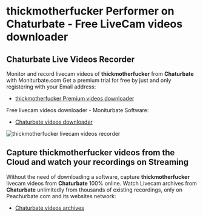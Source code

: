 # thickmotherfucker Performer on Chaturbate - Free LiveCam videos downloader

## Chaturbate Live Videos Recorder

Monitor and record livecam videos of **thickmotherfucker** from **Chaturbate** with Moniturbate.com
Get a premium trial for free by just and only registering with your Email address:
* [thickmotherfucker Premium videos downloader](https://moniturbate.com/request-demo-licence-key.html)

Free livecam videos downloader - Moniturbate Software:
* [Chaturbate videos downloader](https://moniturbate.com/moniturbate-download-software.html)

![thickmotherfucker livecam videos recorder](https://peachurnet.com/templates/moniturbate-software.png)


## Capture thickmotherfucker videos from the Cloud and watch your recordings on Streaming

Without the need of downloading a software, capture **thickmotherfucker** livecam videos from **Chaturbate** 100% online.
Watch Livecam archives from **Chaturbate** unlimitedly from thousands of existing recordings, only on Peachurbate.com and its websites network:
* [Chaturbate videos archives](https://peachurnet.com/)